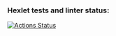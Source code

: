 ### Hexlet tests and linter status:
[![Actions Status](https://github.com/MaximRoganov/frontend-project-46/workflows/hexlet-check/badge.svg)](https://github.com/MaximRoganov/frontend-project-46/actions)